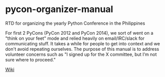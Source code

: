 # pycon-organizer-manual
RTD for organizing the yearly Python Conference in the Philippines

For first 2 PyCons (PyCon 2012 and PyCon 2014), we sort of went on a "think on your feet" mode and relied heavily on email/IRC/slack for communicating stuff. It takes a while for people to get into context and we don't avoid repeating ourselves. The purpose of this manual is to address volunteer concerns such as "I signed up for the X committee, but I’m not sure where to proceed."

[Wiki](https://github.com/pythonph/pycon-organizer-manual/wiki)

